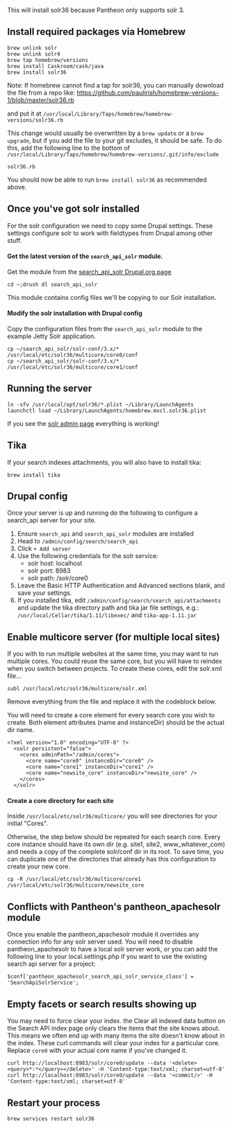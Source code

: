 This will install solr36 because Pantheon only supports solr 3.

## Install required packages via Homebrew

```
brew unlink solr
brew unlink solr4
brew tap homebrew/versions
brew install Caskroom/cask/java
brew install solr36
```

Note: If homebrew cannot find a tap for solr36, you can manually download the file from a repo like: https://github.com/paulirish/homebrew-versions-1/blob/master/solr36.rb 

and put it at `/usr/local/Library/Taps/homebrew/homebrew-versions/solr36.rb` 

This change would usually be overwritten by a `brew update` or a `brew upgrade`, but if you add the file to your git excludes, it should be safe. To do this, add the following line to the bottom of `/usr/local/Library/Taps/homebrew/homebrew-versions/.git/info/exclude`

```
solr36.rb
```

You should now be able to run `brew install solr36` as recommended above.

## Once you've got solr installed
For the solr configuration we need to copy some Drupal settings. These settings configure solr to work with fieldtypes from Drupal among other stuff.

#### Get the latest version of the ```search_api_solr``` module.

Get the module from the [search_api_solr Drupal.org page](https://www.drupal.org/project/search_api_solr)

```cd ~;drush dl search_api_solr```

This module contains config files we'll be copying to our Solr installation.

#### Modify the solr installation with Drupal config

Copy the configuration files from the ```search_api_solr``` module to the example Jetty Solr application.
```
cp ~/search_api_solr/solr-conf/3.x/* /usr/local/etc/solr36/multicore/core0/conf
cp ~/search_api_solr/solr-conf/3.x/* /usr/local/etc/solr36/multicore/core1/conf
```

## Running the server
```
ln -sfv /usr/local/opt/solr36/*.plist ~/Library/LaunchAgents
launchctl load ~/Library/LaunchAgents/homebrew.mxcl.solr36.plist 
```

If you see the [solr admin page](http://localhost:8983/solr/core0/admin/) everything is working!

## Tika
If your search indexes attachments, you will also have to install tika:
```
brew install tika
```

## Drupal config
Once your server is up and running do the following to configure a search_api server for your site.

1. Ensure ```search_api``` and ```search_api_solr``` modules are installed
2. Head to ```/admin/config/search/search_api```
3. Click ```+ Add server```
4. Use the following credentials for the solr service:
	* solr host: localhost
	* solr port: 8983
	* solr path: /solr/core0
5. Leave the Basic HTTP Authentication and Advanced sections blank, and save your settings.
6. If you installed tika, edit `/admin/config/search/search_api/attachments` and update the tika directory path and tika jar file settings, e.g.: `/usr/local/Cellar/tika/1.11/libexec/` and `tika-app-1.11.jar`
 
## Enable multicore server (for multiple local sites)
If you with to run multiple websites at the same time, you may want to run multiple cores. You could reuse the same core, but you will have to reindex when you switch between projects. To create these cores, edit the solr.xml file...
```
subl /usr/local/etc/solr36/multicore/solr.xml
```
Remove everything from the file and replace it with the codeblock below.

You will need to create a core element for every search core you wish to create. Both element attributes (name and instanceDir) should be the actual dir name.
```
<?xml version="1.0" encoding="UTF-8" ?>
  <solr persistent="false">
    <cores adminPath="/admin/cores">
      <core name="core0" instanceDir="core0" />
      <core name="core1" instanceDir="core1" />
      <core name="newsite_core" instanceDir="newsite_core" />
    </cores>
  </solr>
```
#### Create a core directory for each site
Inside ```/usr/local/etc/solr36/multicore/``` you will see directories for your initial "Cores".

Otherwise, the step below should be repeated for each search core. Every core instance should have its own dir (e.g. site1, site2, www_whatever_com) and needs a copy of the complete solr/conf dir in its root. To save time, you can duplicate one of the directories that already has this configuration to create your new core.

```
cp -R /usr/local/etc/solr36/multicore/core1 /usr/local/etc/solr36/multicore/newsite_core
```

## Conflicts with Pantheon's pantheon_apachesolr module
Once you enable the pantheon_apachesolr module it overrides any connection info for any solr server used. You will need to disable pantheon_apachesolr to have a local solr server work, or you can add the following line to your local.settings.php if you want to use the existing search api server for a project:

```
$conf['pantheon_apachesolr_search_api_solr_service_class'] = 'SearchApiSolrService';
```


## Empty facets or search results showing up

You may need to force clear your index. the Clear all indexed data button on the Search API index page only clears the items that the site knows about. This means we often end up with many items the site doesn't know about in the index. These curl commands will clear your index for a particular core. Replace ```core0``` with your actual core name if you've changed it.

```
curl http://localhost:8983/solr/core0/update --data '<delete><query>*:*</query></delete>' -H 'Content-type:text/xml; charset=utf-8'
curl http://localhost:8983/solr/core0/update --data '<commit/>' -H 'Content-type:text/xml; charset=utf-8'
```

## Restart your process

```
brew services restart solr36
```
